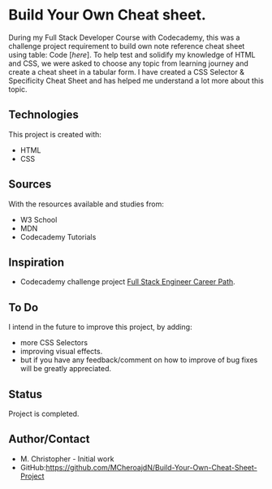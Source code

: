# Build Your Own Cheat sheet.
During my Full Stack Developer Course with Codecademy, this was a challenge project requirement to build own note reference cheat sheet using table: Code [_here_].
To help test and solidify my knowledge of HTML and CSS, we were asked to choose any topic from learning journey and create a cheat sheet in a tabular form. I have created a CSS Selector & Specificity Cheat Sheet and has helped me understand a lot more about this topic.


## Technologies
This project is created with:
* HTML
* CSS

## Sources
With the resources available and studies from:
* W3 School
* MDN
* Codecademy Tutorials

## Inspiration
*  Codecademy challenge project [Full Stack Engineer Career Path](https://www.codecademy.com/learn/paths/full-stack-engineer-career-path/).

## To Do
I intend in the future to improve this project, by adding:
* more CSS Selectors
* improving visual effects.
* but if you have any feedback/comment on how to improve of bug fixes will be greatly appreciated.

## Status
Project is completed.

## Author/Contact
* M. Christopher - Initial work
* GitHub:https://github.com/MCheroajdN/Build-Your-Own-Cheat-Sheet-Project
